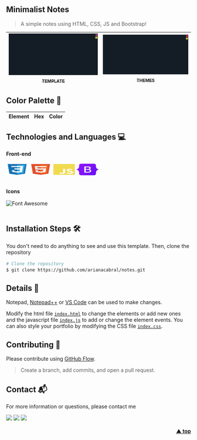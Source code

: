 <div id="home" align="left"></div>

## Minimalist Notes

> A simple notes using HTML, CSS, JS and Bootstrap!


| [<img src="demo/demo_notes.gif" width="100%;"/><br /><sub> TEMPLATE </sub>](demo/demo_notes.gif)<br /> |  [<img src="demo/demo_notes_theme.gif" width="100%;"/><br /><sub> THEMES </sub>](demo/demo_notes_theme.gif)<br /> |
| :---: | :---: |

## Color Palette 🎨

Element        | Hex       | Color
---            | ---       | ---               


## Technologies and Languages 💻

**Front-end**
<div style="display: inline_block">
  <img align="center" alt="CSS" height="30" width="60" src="https://raw.githubusercontent.com/devicons/devicon/master/icons/css3/css3-original.svg">
  <img align="center" alt="HTML" height="30" width="60" src="https://raw.githubusercontent.com/devicons/devicon/master/icons/html5/html5-original.svg">
  <img align="center" alt="Js" height="30" width="60" src="https://raw.githubusercontent.com/devicons/devicon/master/icons/javascript/javascript-plain.svg">
  <img align="center" alt="Bootstrap" height="40" width="60" src="https://raw.githubusercontent.com/devicons/devicon/master/icons/bootstrap/bootstrap-original.svg">
</div> <br/>

**Icons**
<div style="display: inline_block">
  <img align="center" alt="Font Awesome" height="30" width="30" src="https://avatars.githubusercontent.com/u/1505683?s=200&v=4">
</div> <br/>

## Installation Steps 🛠️

You don't need to do anything to see and use this template. Then, clone the repository

```bash
# Clone the repository
$ git clone https://github.com/arianacabral/notes.git
```

## Details 🔭

Notepad, [Notepad++](https://notepad-plus-plus.org/) or [VS Code](https://code.visualstudio.com/) can be used to make changes.

Modify the html file [``index.html``](https://github.com/arianacabral/notes/blob/main/index.html) to change the elements or add new ones and the javascript file [``index.js``](https://github.com/arianacabral/notes/blob/main/index.js) to add or change the element events. You can also style your portfolio by modifying the CSS file  [``index.css``](https://github.com/arianacabral/notes/blob/main/index.css).

## Contributing 🍰

Please contribute using [GitHub Flow](https://guides.github.com/introduction/flow). 

> Create a branch, add commits, and open a pull request. 

## Contact 📬

For more information or questions, please contact me

<div> 
  <a href="https://github.com/arianacabral" target="_blank"><img src="https://img.shields.io/badge/GitHub-100000?style=for-the-badge&logo=github&logoColor=skyblue" target="_blank"></a>
  <a href = "mailto:arianacabral57@ufu.br"><img src="https://img.shields.io/badge/-UFU-%23337?style=for-the-badge&logo=gmail&logoColor=white" target="_blank"></a>
  <a href="https://discord.gg/RTXE2NMVSA" target="_blank"><img src="https://img.shields.io/badge/Discord-7289DA?style=for-the-badge&logo=discord&logoColor=white" target="_blank"></a> 
</div>

</br>

<div align="right">
    <b><a href="#home">▲ top</a></b>
